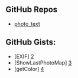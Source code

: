 GitHub Repos
------------
* [photo_text][1]

GitHub Gists:
------------
* [EXIF] [2]
* [ShowLastPhotoMap] [3]
* [getColor] [4]

[1]: https://github.com/humberry/photo_text
[2]: https://gist.github.com/PyDann/2ae90ccadab4c2133766
[3]: https://gist.github.com/omz/8838751
[4]: https://gist.github.com/cclauss/8169809